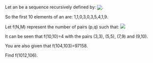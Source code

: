   <p>  Let an be a sequence recursively defined by: <img src="project/images/p_326_formula1.gif" style="vertical-align:  middle;"/>.   </p>  <p>  So the first 10 elements of an are: 1,1,0,3,0,3,5,4,1,9.  </p>  <p>Let f(N,M) represent the number of pairs (p,q) such that: <img src="project/images/p_326_formula2.gif" />  </p>  <p>  It can be seen that f(10,10)=4 with the pairs (3,3), (5,5), (7,9) and (9,10).  </p>  <p>  You are also given that f(104,103)=97158.</p>  <p>  Find f(1012,106).  </p>                 